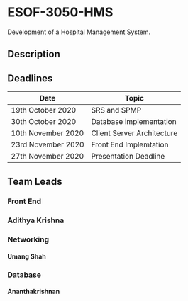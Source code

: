 # ESOF-3050-HMS
Development of a Hospital Management System.

## Description


## Deadlines
|Date| Topic|
|------|-------|
|19th October 2020 | SRS and SPMP|
|30th October 2020 | Database implementation|
|10th November 2020 | Client Server Architecture|
|23rd November 2020 | Front End Implemtation|
|27th November 2020 | Presentation Deadline|

## Team Leads
### Front End
### Adithya Krishna
### Networking
#### Umang Shah
### Database
#### Ananthakrishnan

